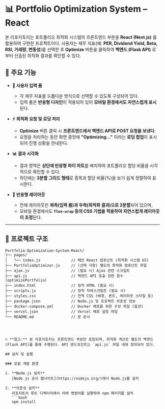# 📊 Portfolio Optimization System – React

본 리포지토리는 포트폴리오 최적화 시스템의 프론트엔드 부분을 **React (Next.js)** 를 활용하여 구현한 프로젝트이다. 사용자는 재무 지표(예: **PER, Dividend Yield, Beta, RSI, 거래량, 변동성**)를 선택한 후 **Optimize** 버튼을 클릭하여 **백엔드 (Flask API)** 로부터 산출된 최적화 결과를 확인할 수 있다.

## 🚀 주요 기능

- **📑 사용자 입력 폼**  
  - 각 재무 지표를 드롭다운 방식으로 선택할 수 있도록 구성되어 있다.  
  - 입력 폼은 **반응형 디자인**이 적용되어 있어 **모바일 환경에서도 자연스럽게 표시**된다.

- **⚡ 최적화 요청 및 로딩 처리**  
  - **Optimize** 버튼 클릭 시 **프론트엔드에서 백엔드 API로 POST 요청을 보낸다**.  
  - 요청을 처리하는 동안 화면 중앙에 **"Optimizing..."** 이라는 **로딩 팝업**이 표시되어 진행 상황을 안내한다.

- **📊 결과 시각화**  
  - 결과 영역은 **상단에 반응형 파이 차트**를 배치하여 포트폴리오 할당 비율을 시각적으로 확인할 수 있다.  
  - 하단에는 **3분할 그리드 형태**로 종목과 할당 비율(%)을 보기 쉽게 정렬하여 표시한다.

- **📱 반응형 레이아웃**  
  - 전체 레이아웃은 **좌측(입력 폼)과 우측(최적화 결과)으로 2분할**되어 있으며,  
  - 모바일 환경에서도 **`flex-wrap` 등의 CSS 기법을 적용하여 자연스럽게 레이아웃이 조정**된다.

---

## 📁 프로젝트 구조

```plaintext
Portfolio-Optimization-System-React/
├── pages/
│   └── index.js              // 메인 React 컴포넌트 (최적화 시스템 UI)
├── PortfolioOptimizer.js     // (선택 사항) 별도의 최적화 컴포넌트 파일
├── ajax.js                   // (필요 시) Ajax 관련 스크립트
├── api.js                    // 백엔드 API 호출 관련 함수 (optimizePortfolio)
├── index.html                // 정적 HTML (필요 시)
├── scripts.js                // 정적 자바스크립트 (필요 시)
├── styles.css                // 전역 CSS (배경, 폰트, 레이아웃 스타일 등)
├── package.json              // Node.js 및 프로젝트 의존성 정보
├── docker-compose.yml        // Docker 배포를 위한 구성 파일 (옵션)
├── vercel.json               // Vercel 배포 설정 파일
└── README.md                 // 본 문서




> **참고:** 본 리포지토리는 프론트엔드 부분만 포함되며, 최적화 계산은 별도의 백엔드(Flask API)를 통해 수행된다. API 엔드포인트는 `api.js` 파일 내에 정의되어 있다.

## 설치 및 실행

### 로컬 개발 환경

1. **Node.js 설치**  
   [Node.js 공식 웹사이트](https://nodejs.org/)에서 Node.js를 설치

2. **의존성 설치**  
   리포지토리 루트 디렉터리에서 아래 명령어를 실행하여 npm 패키지를 설치
   ```bash
   npm install
